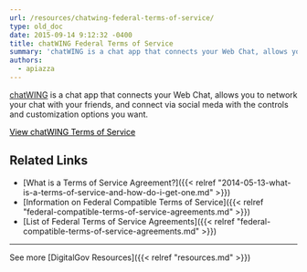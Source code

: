 ```yaml
---
url: /resources/chatwing-federal-terms-of-service/
type: old_doc
date: 2015-09-14 9:12:32 -0400
title: chatWING Federal Terms of Service
summary: 'chatWING is a chat app that connects your Web Chat, allows you to network your chat with your friends, and connect via social meda with the controls and customization options you want.   View chatWING Terms of Service Related Links What is a Terms of Service Agreement? Information on Federal Compatible Terms of Service List'
authors:
  - apiazza
---
```


[chatWING](http://chatwing.com/) is a chat app that connects your Web Chat, allows you to network your chat with your friends, and connect via social meda with the controls and customization options you want.

 

<a class="button" style="color: #000000" href="https://www.eventbrite.com/e/nih-digital-summit-2015-optimizing-digital-to-reach-patients-scientists-clinicians-and-the-public-registration-17713373176">View chatWING Terms of Service</a>

## Related Links

  * [What is a Terms of Service Agreement?]({{< relref "2014-05-13-what-is-a-terms-of-service-and-how-do-i-get-one.md" >}})
  * [Information on Federal Compatible Terms of Service]({{< relref "federal-compatible-terms-of-service-agreements.md" >}})
  * [List of Federal Terms of Service Agreements]({{< relref "federal-compatible-terms-of-service-agreements.md" >}})

 

* * *

 

See more [DigitalGov Resources]({{< relref "resources.md" >}})